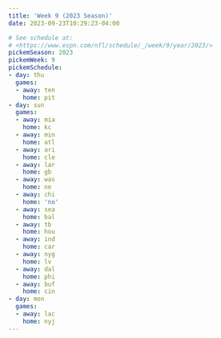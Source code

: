 ```yaml
---
title: 'Week 9 (2023 Season)'
date: 2023-09-23T10:29:23-04:00

# See schedule at:
# <https://www.espn.com/nfl/schedule/_/week/9/year/2023/>
pickemSeason: 2023
pickemWeek: 9
pickemSchedule:
- day: thu
  games:
  - away: ten
    home: pit
- day: sun
  games:
  - away: mia
    home: kc
  - away: min
    home: atl
  - away: ari
    home: cle
  - away: lar
    home: gb
  - away: was
    home: ne
  - away: chi
    home: 'no'
  - away: sea
    home: bal
  - away: tb
    home: hou
  - away: ind
    home: car
  - away: nyg
    home: lv
  - away: dal
    home: phi
  - away: buf
    home: cin
- day: mon
  games:
  - away: lac
    home: nyj
---
```

